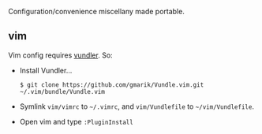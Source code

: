 Configuration/convenience miscellany made portable.

## vim
Vim config requires [vundler](https://github.com/gmarik/Vundle.vim). So:
* Install Vundler...

    `$ git clone https://github.com/gmarik/Vundle.vim.git ~/.vim/bundle/Vundle.vim`
* Symlink `vim/vimrc` to `~/.vimrc`, and `vim/Vundlefile` to `~/vim/Vundlefile`.
* Open vim and type `:PluginInstall`
